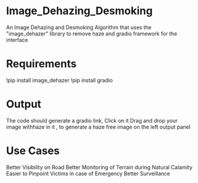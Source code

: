 # Image_Dehazing_Desmoking
An Image Dehazing and Desmoking Algorithm that uses the "image_dehazer" library to remove haze and gradio framework for the interface
# Requirements
!pip install image_dehazer
!pip install gradio

# Output 
The code should generate a gradio link, Click on it
Drag and drop your image withhaze in it , to generate a haze free image on the left output panel

# Use Cases
Better Visibility on Road
Better Monitoring of Terrain during Natural Calamity
Easier to Pinpoint Victims in case of 
Emergency
Better Surveillance
